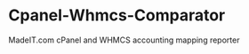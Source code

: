 Cpanel-Whmcs-Comparator
=======================

MadeIT.com cPanel and WHMCS accounting mapping reporter
